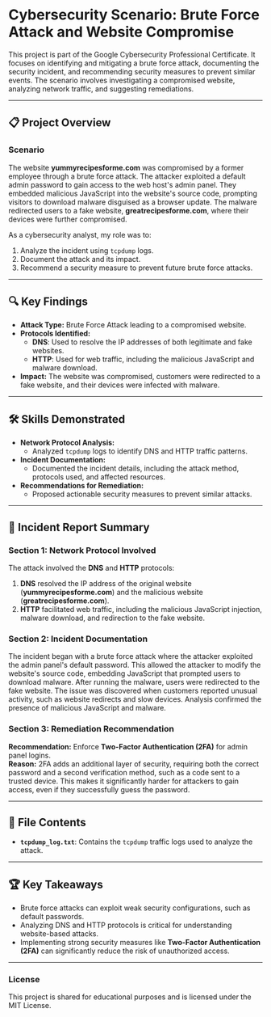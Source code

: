 # Cybersecurity Scenario: Brute Force Attack and Website Compromise

This project is part of the Google Cybersecurity Professional Certificate. It focuses on identifying and mitigating a brute force attack, documenting the security incident, and recommending security measures to prevent similar events. The scenario involves investigating a compromised website, analyzing network traffic, and suggesting remediations.

---

## 📋 Project Overview

### Scenario
The website **yummyrecipesforme.com** was compromised by a former employee through a brute force attack. The attacker exploited a default admin password to gain access to the web host's admin panel. They embedded malicious JavaScript into the website's source code, prompting visitors to download malware disguised as a browser update. The malware redirected users to a fake website, **greatrecipesforme.com**, where their devices were further compromised. 

As a cybersecurity analyst, my role was to:
1. Analyze the incident using `tcpdump` logs.
2. Document the attack and its impact.
3. Recommend a security measure to prevent future brute force attacks.

---

## 🔍 Key Findings

- **Attack Type:** Brute Force Attack leading to a compromised website.
- **Protocols Identified:**
  - **DNS**: Used to resolve the IP addresses of both legitimate and fake websites.
  - **HTTP**: Used for web traffic, including the malicious JavaScript and malware download.
- **Impact:** The website was compromised, customers were redirected to a fake website, and their devices were infected with malware.

---

## 🛠️ Skills Demonstrated

- **Network Protocol Analysis:**
  - Analyzed `tcpdump` logs to identify DNS and HTTP traffic patterns.
- **Incident Documentation:**
  - Documented the incident details, including the attack method, protocols used, and affected resources.
- **Recommendations for Remediation:**
  - Proposed actionable security measures to prevent similar attacks.

---

## 📖 Incident Report Summary

### Section 1: Network Protocol Involved
The attack involved the **DNS** and **HTTP** protocols:
1. **DNS** resolved the IP address of the original website (**yummyrecipesforme.com**) and the malicious website (**greatrecipesforme.com**).
2. **HTTP** facilitated web traffic, including the malicious JavaScript injection, malware download, and redirection to the fake website.

### Section 2: Incident Documentation
The incident began with a brute force attack where the attacker exploited the admin panel's default password. This allowed the attacker to modify the website's source code, embedding JavaScript that prompted users to download malware. After running the malware, users were redirected to the fake website. The issue was discovered when customers reported unusual activity, such as website redirects and slow devices. Analysis confirmed the presence of malicious JavaScript and malware.

### Section 3: Remediation Recommendation
**Recommendation:** Enforce **Two-Factor Authentication (2FA)** for admin panel logins.  
**Reason:** 2FA adds an additional layer of security, requiring both the correct password and a second verification method, such as a code sent to a trusted device. This makes it significantly harder for attackers to gain access, even if they successfully guess the password.

---

## 📂 File Contents

- **`tcpdump_log.txt`**: Contains the `tcpdump` traffic logs used to analyze the attack.

---

## 🏆 Key Takeaways

- Brute force attacks can exploit weak security configurations, such as default passwords.
- Analyzing DNS and HTTP protocols is critical for understanding website-based attacks.
- Implementing strong security measures like **Two-Factor Authentication (2FA)** can significantly reduce the risk of unauthorized access.

---

### License

This project is shared for educational purposes and is licensed under the MIT License.
